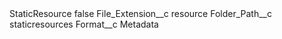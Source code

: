 <?xml version="1.0" encoding="UTF-8"?>
<CustomMetadata xmlns="http://soap.sforce.com/2006/04/metadata" xmlns:xsi="http://www.w3.org/2001/XMLSchema-instance" xmlns:xsd="http://www.w3.org/2001/XMLSchema">
    <label>StaticResource</label>
    <protected>false</protected>
    <values>
        <field>File_Extension__c</field>
        <value xsi:type="xsd:string">resource</value>
    </values>
    <values>
        <field>Folder_Path__c</field>
        <value xsi:type="xsd:string">staticresources</value>
    </values>
    <values>
        <field>Format__c</field>
        <value xsi:type="xsd:string">Metadata</value>
    </values>
</CustomMetadata>
